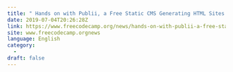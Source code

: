 ```yaml
---
title: " Hands on with Publii, a Free Static CMS Generating HTML Sites "
date: 2019-07-04T20:26:28Z
link: https://www.freecodecamp.org/news/hands-on-with-publii-a-free-static-cms-generating-html-sites/?utm_medium=RSS&utm_source=news.12bit.vn
site: www.freecodecamp.orgnews
language: English
category:
  -   
draft: false
---
```

